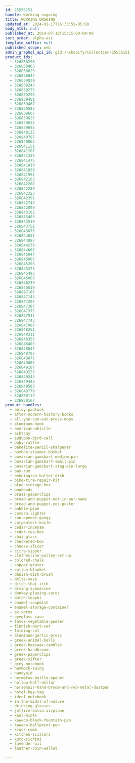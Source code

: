```yaml
---
id: 25556151
handle: working-ongoing
title: WORKING ONGOING
updated_at: 2024-01-17T16:33:59-05:00
body_html: null
published_at: 2014-07-18T15:15:00-04:00
sort_order: alpha-asc
template_suffix: null
published_scope: web
admin_graphql_api_id: gid://shopify/Collection/25556151
product_ids:
  - 326838295
  - 326838463
  - 326838623
  - 326838847
  - 326839039
  - 326839243
  - 326839275
  - 326839295
  - 326839451
  - 326839467
  - 326839583
  - 326839607
  - 326839627
  - 326839635
  - 326839695
  - 326840135
  - 326840787
  - 326840863
  - 326841151
  - 326841287
  - 326841335
  - 326841475
  - 326841819
  - 326841839
  - 326841951
  - 326842163
  - 326842207
  - 326842259
  - 326842323
  - 326842391
  - 326842747
  - 326842899
  - 326843163
  - 326843403
  - 326843519
  - 326843751
  - 326843875
  - 326844031
  - 326844087
  - 326844239
  - 326844667
  - 326845047
  - 326845067
  - 326845203
  - 326845375
  - 326845495
  - 326845803
  - 326846239
  - 326846619
  - 326847107
  - 326847143
  - 326847207
  - 326847307
  - 326847375
  - 326847511
  - 326847743
  - 326847987
  - 326848251
  - 326848311
  - 326848355
  - 326848403
  - 326848647
  - 326848707
  - 326848871
  - 326849067
  - 326849187
  - 326849223
  - 326849243
  - 326849443
  - 326849583
  - 326849779
  - 326850119
  - 326850167
product_handles:
  - abloy-padlock
  - after-modern-history-books
  - all-you-can-eat-press-maps
  - aluminum-hook
  - american-whistle
  - ashtray
  - audubon-bird-call
  - baby-rattle
  - bakelite-pencil-sharpener
  - bamboo-steamer-basket
  - bavarian-gamsbart-medium-pin
  - bavarian-gamsbart-small-pin
  - bavarian-gamsbart-stag-pin-large
  - bay-rum
  - bennington-butter-dish
  - bike-tire-repair-kit
  - blue-storage-box
  - bookends
  - brass-paperclips
  - bread-and-puppet-not-in-our-name
  - bread-and-puppet-yes-poster
  - bubble-pipe
  - camera-lighter
  - can-opener-gangy
  - carpenters-knife
  - cedar-incense
  - cedar-tea-box
  - chai-glass
  - checkered-box
  - cheese-slicer
  - citra-sipper
  - clothesline-pulley-set-up
  - colored-chalk
  - copper-grater
  - cotton-blanket
  - danish-dish-brush
  - delta-vase
  - ditch-that-itch
  - diving-submarine
  - donkey-playing-cards
  - dutch-teapot
  - enamel-soapdish
  - enamel-storage-container
  - ex-votos
  - eyeglass-case
  - famos-vegetable-peeler
  - finnish-dart-set
  - folding-cot
  - aluminum-garlic-press
  - greek-animal-bells
  - greek-beeswax-candles
  - greek-handbroom
  - greek-paperclips
  - greek-sifter
  - grey-notebook
  - hammock-swing
  - handyaid
  - hermetus-bottle-opener
  - hollow-half-dollar
  - horsehair-hand-broom-and-red-metal-dustpan
  - hotel-key-tag
  - ideal-notebook
  - in-the-midst-of-nature
  - drinking-glasses
  - jetfire-balsa-airplane
  - kaol-mints
  - kaweco-black-fountain-pen
  - kaweco-ballpoint-pen
  - kiosk-comb
  - kitchen-scissors
  - kuro-sichimi
  - lavender-oil
  - leather-coin-wallet

---
```



